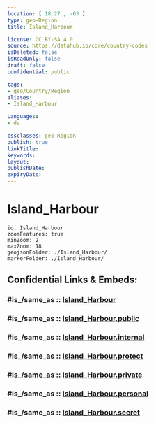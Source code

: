 ```yaml
---
location: [ 18.27 , -63 ] 
type: geo-Region
title: Island_Harbour

license: CC BY-SA 4.0
source: https://datahub.io/core/country-codes
isDeleted: false
isReadOnly: false
draft: false
confidential: public

tags:
- geo/Country/Region
aliases:
- Island_Harbour

Languages:
- de

cssclasses: geo-Region
publish: true
linkTitle: 
keywords: 
layout: 
publishDate: 
expiryDate: 
---
```


# Island_Harbour

```leaflet
id: Island_Harbour
zoomFeatures: true 
minZoom: 2 
maxZoom: 18
geojsonFolder: ./Island_Harbour/
markerFolder: ./Island_Harbour/
```


## Confidential Links & Embeds: 

### #is_/same_as :: [Island_Harbour](/_Standards/Earth/Continent/America~Caribbean/Anguilla/Counties~Anguilla/Island_Harbour.md) 

### #is_/same_as :: [Island_Harbour.public](/_public/Earth/Continent/America~Caribbean/Anguilla/Counties~Anguilla/Island_Harbour.public.md) 

### #is_/same_as :: [Island_Harbour.internal](/_internal/Earth/Continent/America~Caribbean/Anguilla/Counties~Anguilla/Island_Harbour.internal.md) 

### #is_/same_as :: [Island_Harbour.protect](/_protect/Earth/Continent/America~Caribbean/Anguilla/Counties~Anguilla/Island_Harbour.protect.md) 

### #is_/same_as :: [Island_Harbour.private](/_private/Earth/Continent/America~Caribbean/Anguilla/Counties~Anguilla/Island_Harbour.private.md) 

### #is_/same_as :: [Island_Harbour.personal](/_personal/Earth/Continent/America~Caribbean/Anguilla/Counties~Anguilla/Island_Harbour.personal.md) 

### #is_/same_as :: [Island_Harbour.secret](/_secret/Earth/Continent/America~Caribbean/Anguilla/Counties~Anguilla/Island_Harbour.secret.md)

